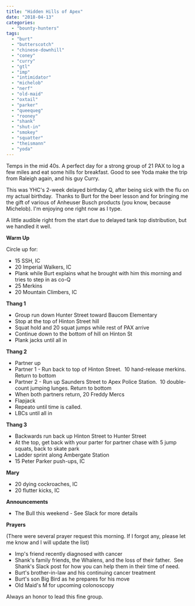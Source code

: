 ```yaml
---
title: "Hidden Hills of Apex"
date: "2018-04-13"
categories: 
  - "bounty-hunters"
tags: 
  - "burt"
  - "butterscotch"
  - "chinese-downhill"
  - "coney"
  - "curry"
  - "gtl"
  - "imp"
  - "intimidator"
  - "michelob"
  - "nerf"
  - "old-maid"
  - "oxtail"
  - "parker"
  - "queequeg"
  - "rooney"
  - "shank"
  - "shut-in"
  - "smokey"
  - "squatter"
  - "theismann"
  - "yoda"
---
```


Temps in the mid 40s. A perfect day for a strong group of 21 PAX to log a few miles and eat some hills for breakfast. Good to see Yoda make the trip from Raleigh again, and his guy Curry.

This was YHC's 2-week delayed birthday Q, after being sick with the flu on my actual birthday.  Thanks to Burt for the beer lesson and for bringing me the gift of various of Anheuser Busch products (you know, because Michelob). I'm enjoying one right now as I type.

A little audible right from the start due to delayed tank top distribution, but we handled it well.

**Warm Up**

Circle up for:

- 15 SSH, IC
- 20 Imperial Walkers, IC
- Plank while Burt explains what he brought with him this morning and tries to step in as co-Q
- 25 Merkins
- 20 Mountain Climbers, IC

**Thang 1**

- Group run down Hunter Street toward Baucom Elementary
- Stop at the top of Hinton Street hill
- Squat hold and 20 squat jumps while rest of PAX arrive
- Continue down to the bottom of hill on Hinton St
- Plank jacks until all in

**Thang 2**

- Partner up
- Partner 1 - Run back to top of Hinton Street.  10 hand-release merkins. Return to bottom
- Partner 2 - Run up Saunders Street to Apex Police Station.  10 double-count jumping lunges. Return to bottom
- When both partners return, 20 Freddy Mercs
- Flapjack
- Repeato until time is called.
- LBCs until all in

**Thang 3**

- Backwards run back up Hinton Street to Hunter Street
- At the top, get back with your parter for partner chase with 5 jump squats, back to skate park
- Ladder sprint along Ambergate Station
- 15 Peter Parker push-ups, IC

**Mary**

- 20 dying cockroaches, IC
- 20 flutter kicks, IC

**Announcements**

- The Bull this weekend - See Slack for more details

**Prayers**

(There were several prayer request this morning. If I forgot any, please let me know and I will update the list)

- Imp's friend recently diagnosed with cancer
- Shank's family friends, the Whalens, and the loss of their father.  See Shank's Slack post for how you can help them in their time of need.
- Burt's brother-in-law and his continuing cancer treatment
- Burt's son Big Bird as he prepares for his move
- Old Maid's M for upcoming colonoscopy

Always an honor to lead this fine group.
